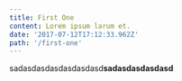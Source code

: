 ```yaml
---
title: First One
content: Lorem ipsum larum et.
date: '2017-07-12T17:12:33.962Z'
path: '/first-one'
---
```


sadasdasdasdasdasdasd**sadasdasdasdasd**
